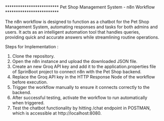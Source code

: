 ************************* Pet Shop Management System - n8n Workflow *************************

The n8n workflow is designed to function as a chatbot for the Pet Shop Management System, automating responses and tasks for both admins and users. 
It acts as an intelligent automation tool that handles queries, providing quick and accurate answers while streamlining routine operations.

Steps for Implementation :
1. Clone the repository.
2. Open the n8n instance and upload the downloaded JSON file.
3. Create an new Groq API key and add it to the application.properties file of SprinBoot project to connect n8n with the Pet Shop backend.
4. Replace the Groq API key in the HTTP Response Node of the workflow before execution.
5. Trigger the workflow manually to ensure it connects correctly to the backend.
6. After successful testing, activate the workflow to run automatically when triggered.
7. Test the chatbot functionality by hitting /chat endpoint in POSTMAN, which is accessible at http://localhost:8080. 
